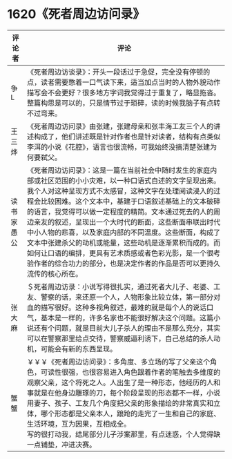# 1620《死者周边访问录》

评论者 | 评论 |
|---|---|
争L|《死者周边访谈录》：开头一段话过于急促，完全没有停顿的点，读者需要憋着一口气读下来，适当加点当时的人物外貌动作描写会不会更好？很多地方字词我觉得过于重复了，略显拖沓。整篇构思是可以的，只是情节过于琐碎，读的时候我脑子有点转不过弯来。
王三烨|《死者周边访问录》由张建，张建母亲和张丰海工友三个人的讲述构成了，他们讲述既是针对作者也是针对读者，结构有点类似李洱的小说《花腔》，语言也很流畅，可我始终没搞清楚张建为何要弑父。
读书家愚公|《死者周边访问录》：这是一篇在当前社会中随时发生的家庭内部或社区范围的小小灾难，以一种口语式自述的文字呈现出来。我个人对这种呈现方式不太感冒，这种文字在处理阅读浸入的过程会比较困难。这个文本中，基建于口语叙述基础上的文本破碎的语言，我觉得可以做一定程度的精简。文本通过死去的人的周边亲友的叙述，呈现出一个大时代的断面，这些断面串联出时代中小人物的悲喜，以及家庭内部的不同温度。这些断面，构成了文本中张建杀父的动机或能量，这些动机是逐渐累积而成的。而如何让口语的编排，更具有艺术质感或者色彩光影，是一个很考验作者的综合功力的部分，也是决定作者的作品是否可以更持久流传的核心所在。
张大麻|＄死者周边访录：小说写得很扎实，通过死者大儿子、老婆、工友、警察的话，来还原一个人，人物形象比较立体，第一部分对血的描写很好。这种多视角叙述，最难的就是每个人的说话口气，基本是一样的，许多名家也不能很好解决这个问题。这篇小说还有个问题，就是目前大儿子杀人的理由不是那么充分，其实可以在警察那里给点交待，警察威逼利诱下，自己总结的杀人动机，可能会有新的东西呈现。
蟹蟹|￥￥￥《死者周边访问录》：多角度、多立场的写了父亲这个角色，可读性很强，也很容易进入角色跟着作者的笔触去多维度的观察父亲，这个将死之人。人出生了是一种形态，他经历的人和事就是在他身边雕琢的刀，每个阶段呈现的形态都不一样，小说用妻子、孩子、工友几个角度把父亲的形象描绘的非常真实和立体，哪个形态都是父亲本人，踉跄的走完了一生和自己的家庭、生活环境，互为因果，互相成全。<br/>写的很打动我，结尾部分儿子涉案那里，有点迷惑，个人觉得缺一点铺垫，冲进决赛。